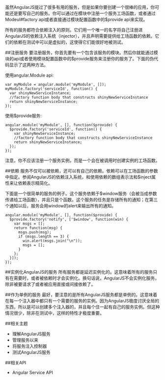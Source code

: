 虽然AngularJS提过了很多有用的服务，但是如果你要创建一个很棒的应用，你可能还是要写自己的服务。你可以通过在模块中注册一个服务工场函数，或者通过Modeul#factory api或者直接通过模块配置函数中的$provide api来实现。

所有的服务都符合依赖注入的原则。它们用一个唯一的名字将自己注册进AngularJS的依赖注入系统（injector），并且声明需要提供给工场函数的依赖。它们的依赖在测试中可以是虚拟的，这使得它们能很好地被测试。

##注册服务
要注册服务，你首先要有一个包含该服务的模块。然后你就能通过模块的api或者使用模块配置函数中的$provide服务来注册你的服务了。下面的伪代码显示了这两种方法。

使用angular.Module api:

	var myModule = angular.module('myModule', []);
	myModule.factory('serviceId', function() {
	  var shinyNewServiceInstance;
	  //factory function body that constructs shinyNewServiceInstance
	  return shinyNewServiceInstance;
	});

使用$provide服务:

	angular.module('myModule', [], function($provide) {
	  $provide.factory('serviceId', function() {
	    var shinyNewServiceInstance;
	    //factory function body that constructs shinyNewServiceInstance
	    return shinyNewServiceInstance;
	  });
	});

注意，你不应该注册一个服务实例，而是一个会在被调用时创建实例的工场函数。

##依赖
服务不仅可以被依赖，还可以有自己的依赖。依赖可以在工场函数的参数中指定。参阅AngularJS的依赖注入系统，和使用依赖的数组表示法和$inject属性来让依赖表示精简化。

下面是一个很简单的服务的例子。这个服务依赖于$window服务（会被当成参数传递给工场函数），并且只是个函数。这个服务的任务是存储所有的通知；在第三个通知以后，服务会用window的alert来输出所有的通知。

	angular.module('myModule', [], function($provide) {
	  $provide.factory('notify', ['$window', function(win) {
	    var msgs = [];
	    return function(msg) {
	      msgs.push(msg);
	      if (msgs.length == 3) {
	        win.alert(msgs.join("\n"));
	        msgs = [];
	      }
	    };
	  }]);
	});


##实例化AngularJS的服务
所有服务都是延迟实例化的。这意味着所有的服务只有在需要时，或者被依赖时才会实例化。换句话说，AngularJS不会实例化服务，除非被要请求了或者被应用直接或间接依赖了。

##作为单例的服务
最好，要注意的是所有AngularJS服务都是单例的。这意味着在每一个注入器中都只有一个需要的服务的实例。因为AngularJS极度讨厌全局的东西，所以是可以创建多个注入器的，并且每个住一起有自己的服务实例。但这种情况很少，除非在测试中，这样的特性才极度重要。

##相关主题
*  理解AngularJS服务
*  管理服务以来
*  将服务注入控制器
*  测试AngularJS服务

##相关API
*  Angular Service API